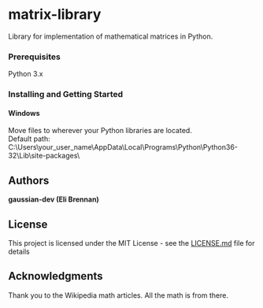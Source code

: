 # matrix-library

Library for implementation of mathematical matrices in Python.

### Prerequisites

Python 3.x


### Installing and Getting Started

#### Windows
Move files to wherever your Python libraries are located.<br />
Default path: C:\Users\your_user_name\AppData\Local\Programs\Python\Python36-32\Lib\site-packages\

## Authors

**gaussian-dev (Eli Brennan)**

## License

This project is licensed under the MIT License - see the [LICENSE.md](LICENSE.md) file for details

## Acknowledgments

Thank you to the Wikipedia math articles. All the math is from there.
